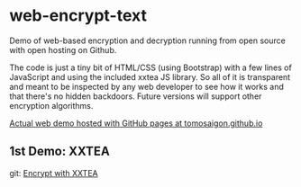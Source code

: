 # web-encrypt-text
Demo of web-based encryption and decryption running from open source with open hosting on Github.

The code is just a tiny bit of HTML/CSS (using Bootstrap) with a few lines of JavaScript and using the included xxtea JS library. So all of it is transparent and meant to be inspected by any web developer to see how it works and that there's no hidden backdoors. Future versions will support other encryption algorithms.

[Actual web demo hosted with GitHub pages at tomosaigon.github.io](https://tomosaigon.github.io/web-encrypt-text/)

## 1st Demo: XXTEA

git: [Encrypt with XXTEA](xxtea)

<!-- Global site tag (gtag.js) - Google Analytics -->
<script async src="https://www.googletagmanager.com/gtag/js?id=UA-159869403-1"></script>
<script>
  window.dataLayer = window.dataLayer || [];
  function gtag(){dataLayer.push(arguments);}
  gtag('js', new Date());

  gtag('config', 'UA-159869403-1');
</script>

